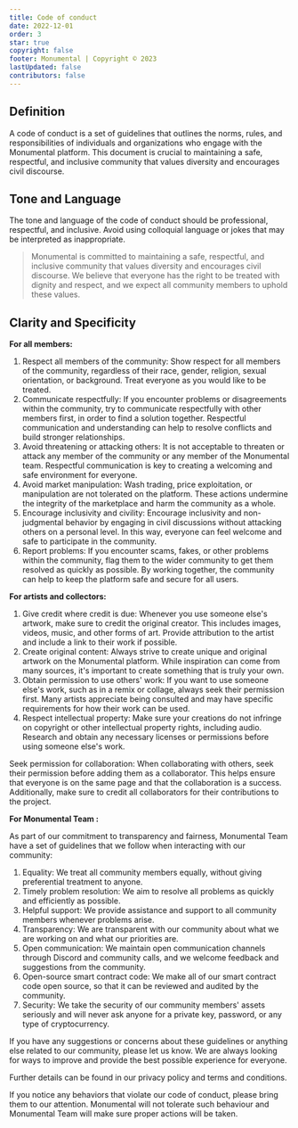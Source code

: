 ```yaml
---
title: Code of conduct
date: 2022-12-01
order: 3
star: true
copyright: false
footer: Monumental | Copyright © 2023
lastUpdated: false
contributors: false
---
```


## Definition
A code of conduct is a set of guidelines that outlines the norms, rules, and responsibilities of individuals and organizations who engage with the Monumental platform. This document is crucial to maintaining a safe, respectful, and inclusive community that values diversity and encourages civil discourse. 

## Tone and Language
The tone and language of the code of conduct should be professional, respectful, and inclusive. Avoid using colloquial language or jokes that may be interpreted as inappropriate.

> Monumental is committed to maintaining a safe, respectful, and inclusive community that values diversity and encourages civil discourse.
> We believe that everyone has the right to be treated with dignity and respect, and we expect all community members to uphold these values.

## Clarity and Specificity

**For all members:**

1. Respect all members of the community: Show respect for all members of the community, regardless of their race, gender, religion, sexual orientation, or background. Treat everyone as you would like to be treated.
2. Communicate respectfully: If you encounter problems or disagreements within the community, try to communicate respectfully with other members first, in order to find a solution together. Respectful communication and understanding can help to resolve conflicts and build stronger relationships.
3. Avoid threatening or attacking others: It is not acceptable to threaten or attack any member of the community or any member of the Monumental team. Respectful communication is key to creating a welcoming and safe environment for everyone.
4. Avoid market manipulation: Wash trading, price exploitation, or manipulation are not tolerated on the platform. These actions undermine the integrity of the marketplace and harm the community as a whole.
5. Encourage inclusivity and civility: Encourage inclusivity and non-judgmental behavior by engaging in civil discussions without attacking others on a personal level. In this way, everyone can feel welcome and safe to participate in the community.
6. Report problems: If you encounter scams, fakes, or other problems within the community, flag them to the wider community to get them resolved as quickly as possible. By working together, the community can help to keep the platform safe and secure for all users.

**For artists and collectors:**

1. Give credit where credit is due: Whenever you use someone else's artwork, make sure to credit the original creator. This includes images, videos, music, and other forms of art. Provide attribution to the artist and include a link to their work if possible.
2. Create original content: Always strive to create unique and original artwork on the Monumental platform. While inspiration can come from many sources, it's important to create something that is truly your own.
3. Obtain permission to use others' work: If you want to use someone else's work, such as in a remix or collage, always seek their permission first. Many artists appreciate being consulted and may have specific requirements for how their work can be used.
4. Respect intellectual property: Make sure your creations do not infringe on copyright or other intellectual property rights, including audio. Research and obtain any necessary licenses or permissions before using someone else's work.

Seek permission for collaboration: When collaborating with others, seek their permission before adding them as a collaborator. This helps ensure that everyone is on the same page and that the collaboration is a success. Additionally, make sure to credit all collaborators for their contributions to the project.

**For Monumental Team :**

As part of our commitment to transparency and fairness, Monumental Team have a set of guidelines that we follow when interacting with our community:

1. Equality: We treat all community members equally, without giving preferential treatment to anyone.
2. Timely problem resolution: We aim to resolve all problems as quickly and efficiently as possible.
3. Helpful support: We provide assistance and support to all community members whenever problems arise.
4. Transparency: We are transparent with our community about what we are working on and what our priorities are.
5. Open communication: We maintain open communication channels through Discord and community calls, and we welcome feedback and suggestions from the community.
6. Open-source smart contract code: We make all of our smart contract code open source, so that it can be reviewed and audited by the community.
7. Security: We take the security of our community members' assets seriously and will never ask anyone for a private key, password, or any type of cryptocurrency.

If you have any suggestions or concerns about these guidelines or anything else related to our community, please let us know. We are always looking for ways to improve and provide the best possible experience for everyone.

Further details can be found in our privacy policy and terms and conditions.
    
If you notice any behaviors that violate our code of conduct, please bring them to our attention. 
Monumental will not tolerate such behaviour and Monumental Team will make sure proper actions will be taken.
